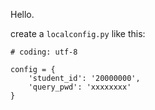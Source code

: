 Hello.

create a `localconfig.py` like this:

```
# coding: utf-8

config = {
    'student_id': '20000000',
    'query_pwd': 'xxxxxxxx'
}
